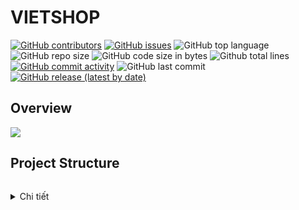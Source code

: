 # VIETSHOP

[![GitHub contributors](https://img.shields.io/github/contributors/TienNHM/VietShop)](https://github.com/TienNHM/VietShop/graphs/contributors)
[![GitHub issues](https://img.shields.io/github/issues/TienNHM/VietShop?color=red)](https://github.com/TienNHM/VietShop/issues)
![GitHub top language](https://img.shields.io/github/languages/top/TienNHM/VietShop?color=cyan)
![GitHub repo size](https://img.shields.io/github/repo-size/TienNHM/VietShop)
![GitHub code size in bytes](https://img.shields.io/github/languages/code-size/TienNHM/VietShop)
![Github total lines](https://sloc.xyz/github/TienNHM/VietShop)
[![GitHub commit activity](https://img.shields.io/github/commit-activity/m/TienNHM/VietShop?color=g)](https://github.com/TienNHM/VietShop/graphs/code-frequency)
![GitHub last commit](https://img.shields.io/github/last-commit/TienNHM/VietShop?color=yellow)
[![GitHub release (latest by date)](https://img.shields.io/github/v/release/TienNHM/VietShop)](https://github.com/TienNHM/VietShop/releases)

## Overview
<img src="https://img.icons8.com/color/48/000000/java-coffee-cup-logo.png"/>


## Project Structure
``` bash
```

<details>
  <summary> Chi tiết </summary>
</details>